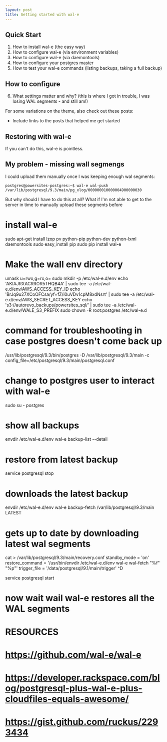 ```yaml
---
layout: post
title: Getting started with wal-e
---
```


## Quick Start

1. How to install wal-e (the easy way)
2. How to configure wal-e (via environment variables)
3. How to configure wal-e (via daemontools)
4. How to configure your postgres master
5. How to test your wal-e commands (listing backups, taking a full backup)

## How to configure

6. What settings matter and why? (this is where I got in trouble, I was losing WAL segments - and still am!)

For some variations on the theme, also check out these posts:

- Include links to the posts that helped me get started

## Restoring with wal-e

If you can't do this, wal-e is pointless.

## My problem - missing wall segmengs

I could upload them manually once I was keeping enough wal segments:

```
postgres@powersites-postgres:~$ wal-e wal-push /var/lib/postgresql/9.3/main/pg_xlog/000000010000004D00000030
```

But why should I have to do this at all? What if I'm not able to get to the server in time to manually upload
these segments before



# install wal-e
sudo apt-get install lzop pv python-pip python-dev python-lxml daemontools
sudo easy_install pip
sudo pip install wal-e

# Make the wall env directory
umask u=rwx,g=rx,o=
sudo mkdir -p /etc/wal-e.d/env
echo 'AKIAJRXACRROR5THQB4A' | sudo tee -a /etc/wal-e.d/env/AWS_ACCESS_KEY_ID
echo 'BrJq9u27XCoOFCsa/yf+fZ/i0uVDv1cpM8xdNsrt' | sudo tee -a /etc/wal-e.d/env/AWS_SECRET_ACCESS_KEY
echo 's3://autorevo_backups/powersites_sql/' | sudo tee -a /etc/wal-e.d/env/WALE_S3_PREFIX
sudo chown -R root:postgres /etc/wal-e.d

# command for troubleshooting in case postgres doesn't come back up
/usr/lib/postgresql/9.3/bin/postgres -D /var/lib/postgresql/9.3/main -c config_file=/etc/postgresql/9.3/main/postgresql.conf

# change to postgres user to interact with wal-e
sudo su - postgres

# show all backups
envdir /etc/wal-e.d/env wal-e backup-list --detail

# restore from latest backup
service postgresql stop
# downloads the latest backup
envdir /etc/wal-e.d/env wal-e backup-fetch /var/lib/postgresql/9.3/main LATEST

# gets up to date by downloading latest wal segments
cat > /var/lib/postgresql/9.3/main/recovery.conf
standby_mode     = 'on'
restore_command  = '/usr/bin/envdir /etc/wal-e.d/env wal-e wal-fetch "%f" "%p"'
trigger_file     = '/data/postgresql/9.1/main/trigger'
^D

service postgresql start
# now wait wail wal-e restores all the WAL segments

# RESOURCES
# https://github.com/wal-e/wal-e
# https://developer.rackspace.com/blog/postgresql-plus-wal-e-plus-cloudfiles-equals-awesome/
# https://gist.github.com/ruckus/2293434

